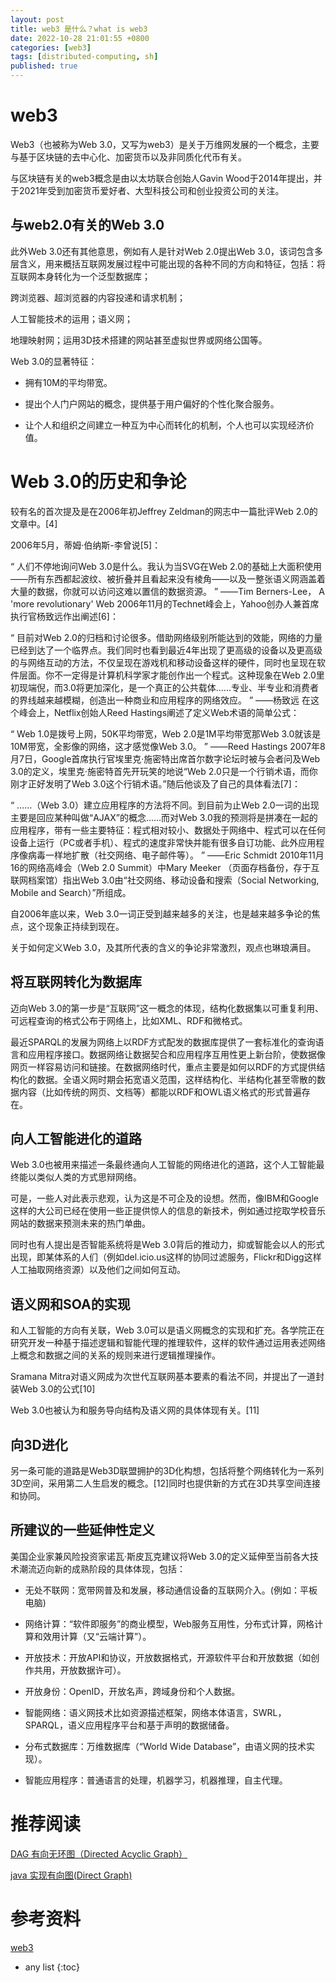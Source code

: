 ```yaml
---
layout: post
title: web3 是什么？what is web3
date: 2022-10-28 21:01:55 +0800
categories: [web3]
tags: [distributed-computing, sh]
published: true
---
```


# web3

Web3（也被称为Web 3.0，又写为web3）是关于万维网发展的一个概念，主要与基于区块链的去中心化、加密货币以及非同质化代币有关。

与区块链有关的web3概念是由以太坊联合创始人Gavin Wood于2014年提出，并于2021年受到加密货币爱好者、大型科技公司和创业投资公司的关注。

## 与web2.0有关的Web 3.0

此外Web 3.0还有其他意思，例如有人是针对Web 2.0提出Web 3.0，该词包含多层含义，用来概括互联网发展过程中可能出现的各种不同的方向和特征，包括：将互联网本身转化为一个泛型数据库；

跨浏览器、超浏览器的内容投递和请求机制；

人工智能技术的运用；语义网；

地理映射网；运用3D技术搭建的网站甚至虚拟世界或网络公国等。

Web 3.0的显著特征：

- 拥有10M的平均带宽。

- 提出个人门户网站的概念，提供基于用户偏好的个性化聚合服务。

- 让个人和组织之间建立一种互为中心而转化的机制，个人也可以实现经济价值。

# Web 3.0的历史和争论

较有名的首次提及是在2006年初Jeffrey Zeldman的网志中一篇批评Web 2.0的文章中。[4]

2006年5月，蒂姆·伯纳斯-李曾说[5]：

“	人们不停地询问Web 3.0是什么。我认为当SVG在Web 2.0的基础上大面积使用——所有东西都起波纹、被折叠并且看起来没有棱角——以及一整张语义网涵盖着大量的数据，你就可以访问这难以置信的数据资源。	”
——Tim Berners-Lee， A 'more revolutionary' Web
2006年11月的Technet峰会上，Yahoo创办人兼首席执行官杨致远作出阐述[6]：

“	目前对Web 2.0的归档和讨论很多。借助网络级别所能达到的效能，网络的力量已经到达了一个临界点。我们同时也看到最近4年出现了更高级的设备以及更高级的与网络互动的方法，不仅呈现在游戏机和移动设备这样的硬件，同时也呈现在软件层面。你不一定得是计算机科学家才能创作出一个程式。这种现象在Web 2.0里初现端倪，而3.0将更加深化，是一个真正的公共载体……专业、半专业和消费者的界线越来越模糊，创造出一种商业和应用程序的网络效应。	”
——杨致远
在这个峰会上，Netflix创始人Reed Hastings阐述了定义Web术语的简单公式：

“	Web 1.0是拨号上网，50K平均带宽，Web 2.0是1M平均带宽那Web 3.0就该是10M带宽，全影像的网络，这才感觉像Web 3.0。	”
——Reed Hastings
2007年8月7日，Google首席执行官埃里克·施密特出席首尔数字论坛时被与会者问及Web 3.0的定义，埃里克·施密特首先开玩笑的地说“Web 2.0只是一个行销术语，而你刚才正好发明了Web 3.0这个行销术语。”随后他谈及了自己的具体看法[7]：

“	……（Web 3.0）建立应用程序的方法将不同。到目前为止Web 2.0一词的出现主要是回应某种叫做“AJAX”的概念……而对Web 3.0我的预测将是拼凑在一起的应用程序，带有一些主要特征：程式相对较小、数据处于网络中、程式可以在任何设备上运行（PC或者手机）、程式的速度非常快并能有很多自订功能、此外应用程序像病毒一样地扩散（社交网络、电子邮件等）。	”
——Eric Schmidt
2010年11月16的网络高峰会（Web 2.0 Summit）中Mary Meeker （页面存档备份，存于互联网档案馆）指出Web 3.0由“社交网络、移动设备和搜索（Social Networking, Mobile and Search）”所组成。

自2006年底以来，Web 3.0一词正受到越来越多的关注，也是越来越多争论的焦点，这个现象正持续到现在。

关于如何定义Web 3.0，及其所代表的含义的争论非常激烈，观点也琳琅满目。

## 将互联网转化为数据库

迈向Web 3.0的第一步是“互联网”这一概念的体现，结构化数据集以可重复利用、可远程查询的格式公布于网络上，比如XML、RDF和微格式。

最近SPARQL的发展为网络上以RDF方式配发的数据库提供了一套标准化的查询语言和应用程序接口。数据网络让数据契合和应用程序互用性更上新台阶，使数据像网页一样容易访问和链接。在数据网络时代，重点主要是如何以RDF的方式提供结构化的数据。全语义网时期会拓宽语义范围，这样结构化、半结构化甚至零散的数据内容（比如传统的网页、文档等）都能以RDF和OWL语义格式的形式普遍存在。

## 向人工智能进化的道路

Web 3.0也被用来描述一条最终通向人工智能的网络进化的道路，这个人工智能最终能以类似人类的方式思辩网络。

可是，一些人对此表示悲观，认为这是不可企及的设想。然而，像IBM和Google这样的大公司已经在使用一些正提供惊人的信息的新技术，例如通过挖取学校音乐网站的数据来预测未来的热门单曲。

同时也有人提出是否智能系统将是Web 3.0背后的推动力，抑或智能会以人的形式出现，即某体系的人们（例如del.icio.us这样的协同过滤服务，Flickr和Digg这样人工抽取网络资源）以及他们之间如何互动。

## 语义网和SOA的实现

和人工智能的方向有关联，Web 3.0可以是语义网概念的实现和扩充。各学院正在研究开发一种基于描述逻辑和智能代理的推理软件，这样的软件通过运用表述网络上概念和数据之间的关系的规则来进行逻辑推理操作。

Sramana Mitra对语义网成为次世代互联网基本要素的看法不同，并提出了一道封装Web 3.0的公式[10]

Web 3.0也被认为和服务导向结构及语义网的具体体现有关。[11]

## 向3D进化

另一条可能的道路是Web3D联盟拥护的3D化构想，包括将整个网络转化为一系列3D空间，采用第二人生启发的概念。[12]同时也提供新的方式在3D共享空间连接和协同。

## 所建议的一些延伸性定义

美国企业家兼风险投资家诺瓦·斯皮瓦克建议将Web 3.0的定义延伸至当前各大技术潮流迈向新的成熟阶段的具体体现，包括：

- 无处不联网：宽带网普及和发展，移动通信设备的互联网介入。(例如：平板电脑)

- 网络计算：“软件即服务”的商业模型，Web服务互用性，分布式计算，网格计算和效用计算（又“云端计算”）。

- 开放技术：开放API和协议，开放数据格式，开源软件平台和开放数据（如创作共用，开放数据许可）。

- 开放身份：OpenID，开放名声，跨域身份和个人数据。

- 智能网络：语义网技术比如资源描述框架，网络本体语言，SWRL，SPARQL，语义应用程序平台和基于声明的数据储备。

- 分布式数据库：万维数据库（“World Wide Database”，由语义网的技术实现）。

- 智能应用程序：普通语言的处理，机器学习，机器推理，自主代理。

# 推荐阅读

[DAG 有向无环图（Directed Acyclic Graph）](https://houbb.github.io/2020/01/23/data-struct-learn-03-dag)

[java 实现有向图(Direct Graph)](https://houbb.github.io/2020/01/23/data-struct-learn-03-direct-graph)

# 参考资料

[web3](https://zh.wikipedia.org/wiki/Web3)

* any list
{:toc}